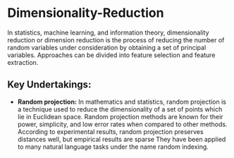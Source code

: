 # Dimensionality-Reduction
In statistics, machine learning, and information theory, dimensionality reduction or dimension reduction is the process of reducing the number of random variables under consideration by obtaining a set of principal variables. Approaches can be divided into feature selection and feature extraction.

## Key Undertakings:

- **Random projection:**
In mathematics and statistics, random projection is a technique used to reduce the dimensionality of a set of points which lie in Euclidean space. Random projection methods are known for their power, simplicity, and low error rates when compared to other methods. According to experimental results, random projection preserves distances well, but empirical results are sparse They have been applied to many natural language tasks under the name random indexing.

